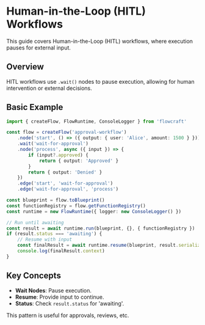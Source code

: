 # Human-in-the-Loop (HITL) Workflows

This guide covers Human-in-the-Loop (HITL) workflows, where execution pauses for external input.

## Overview

HITL workflows use `.wait()` nodes to pause execution, allowing for human intervention or external decisions.

## Basic Example

```typescript
import { createFlow, FlowRuntime, ConsoleLogger } from 'flowcraft'

const flow = createFlow('approval-workflow')
	.node('start', () => ({ output: { user: 'Alice', amount: 1500 } }))
	.wait('wait-for-approval')
	.node('process', async ({ input }) => {
		if (input?.approved) {
			return { output: 'Approved' }
		}
		return { output: 'Denied' }
	})
	.edge('start', 'wait-for-approval')
	.edge('wait-for-approval', 'process')

const blueprint = flow.toBlueprint()
const functionRegistry = flow.getFunctionRegistry()
const runtime = new FlowRuntime({ logger: new ConsoleLogger() })

// Run until awaiting
const result = await runtime.run(blueprint, {}, { functionRegistry })
if (result.status === 'awaiting') {
	// Resume with input
	const finalResult = await runtime.resume(blueprint, result.serializedContext, { output: { approved: true } }, 'wait-for-approval')
	console.log(finalResult.context)
}
```

<DemoHitl />

## Key Concepts

- **Wait Nodes**: Pause execution.
- **Resume**: Provide input to continue.
- **Status**: Check `result.status` for 'awaiting'.

This pattern is useful for approvals, reviews, etc.
